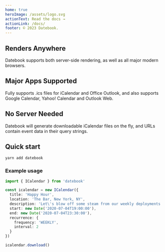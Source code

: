 ```yaml
---
home: true
heroImage: /assets/logo.svg
actionText: Read the docs →
actionLink: /docs/
footer: © 2023 Datebook.
---
```


<div class="features">
  <div class="feature">
    <h2>Renders Anywhere</h2>
    <p>Datebook supports both server-side rendering, as well as all major modern browsers.</p>
  </div>
  <div class="feature">
    <h2>Major Apps Supported</h2>
    <p>Fully supports .ics files for iCalendar and Office Outlook, and also supports Google Calendar, Yahoo! Calendar and Outlook Web.</p>
  </div>
  <div class="feature">
    <h2>No Server Needed</h2>
    <p>Datebook will generate downloadable iCalendar files on the fly, and URLs contain event data in their query strings.</p>
  </div>
</div>

## Quick start

```sh
yarn add datebook
```

### Example usage

```ts
import { ICalendar } from 'datebook'

const icalendar = new ICalendar({
  title: 'Happy Hour',
  location: 'The Bar, New York, NY',
  description: 'Let\'s blow off some steam from our weekly deployments to enjoy a tall cold one!',
  start: new Date('2020-07-04T19:00:00'),
  end: new Date('2020-07-04T23:30:00'),
  recurrence: {
    frequency: 'WEEKLY',
    interval: 2
  }
})

icalendar.download()
```
